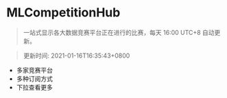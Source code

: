 # MLCompetitionHub

> 一站式显示各大数据竞赛平台正在进行的比赛，每天 16:00 UTC+8 自动更新。
  
> 更新时间: 2021-01-16T16:35:43+0800 

* 多家竞赛平台
* 多种订阅方式
* 下拉查看更多